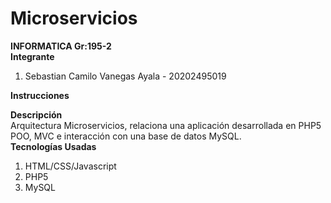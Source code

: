 # Microservicios
<b>INFORMATICA Gr:195-2</b>
<br>
<b>Integrante</b>
<ol>
  <li>Sebastian Camilo Vanegas Ayala - 20202495019</li>
</ol>
<b>Instrucciones</b>
<ol>
   
</ol>
<b>Descripción</b>
<br>
Arquitectura Microservicios, relaciona una aplicación desarrollada en PHP5 POO, MVC e interacción con una base de datos MySQL.
<br>
<b>Tecnologías Usadas</b>
<ol>
   <li>HTML/CSS/Javascript
   <li>PHP5
   <li>MySQL
</ol>
